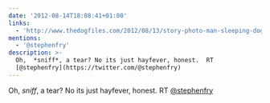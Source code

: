 ```yaml
---
date: '2012-08-14T18:08:41+01:00'
links:
  - 'http://www.thedogfiles.com/2012/08/13/story-photo-man-sleeping-dog/'
mentions:
  - '@stephenfry'
description: >-
  Oh,  *sniff*, a tear? No its just hayfever, honest.  RT
  [@stephenfry](https://twitter.com/@stephenfry)
---
```

Oh,  *sniff*, a tear? No its just hayfever, honest.  RT [@stephenfry](https://twitter.com/@stephenfry) 
